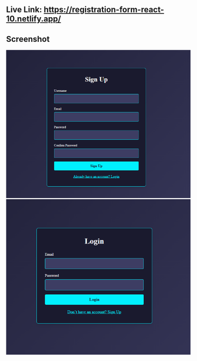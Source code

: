 ## Live Link: https://registration-form-react-10.netlify.app/

## Screenshot
<img src="./src/assets/sign up page.png" alt="Alt text" width="500" />
<img src="./src/assets/login page.png" alt="Alt text" width="500" />